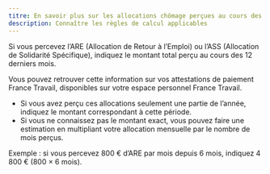 ```yaml
---
titre: En savoir plus sur les allocations chômage perçues au cours des 12 derniers mois
description: Connaître les règles de calcul applicables
---
```


Si vous percevez l’ARE (Allocation de Retour à l’Emploi) ou l’ASS (Allocation de Solidarité Spécifique), indiquez le montant total perçu au cours des 12 derniers mois.

Vous pouvez retrouver cette information sur vos attestations de paiement France Travail, disponibles sur votre espace personnel France Travail.
* Si vous avez perçu ces allocations seulement une partie de l’année, indiquez le montant correspondant à cette période.
* Si vous ne connaissez pas le montant exact, vous pouvez faire une estimation en multipliant votre allocation mensuelle par le nombre de mois perçus.

Exemple : si vous percevez 800 € d’ARE par mois depuis 6 mois, indiquez 4 800 € (800 × 6 mois).